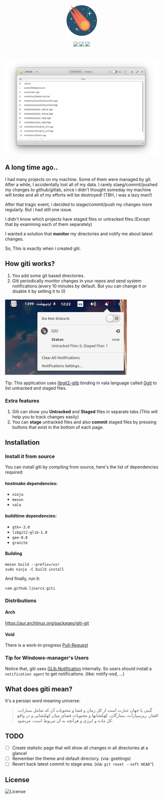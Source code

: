 <h4 align="center">
    <img src="data/assets/mascot.svg" align="center" width="100"/>
</h4>

<h4 align="center">
  <img src="https://img.shields.io/github/languages/top/LinArcX/giti.svg"/>  <img src="https://img.shields.io/github/repo-size/LinArcX/giti.svg"/>  <img src="https://img.shields.io/github/tag/LinArcX/giti.svg?colorB=green"/>
</h4>

<h1 align="center">
    <img src="data/assets/shot.png" align="center" width="800"/>
</h1>

## A long time ago..
I had many projects on my machine.
Some of them were managed by git.
After a while, I accidentally lost all of my data.
I rarely staeg/commit/pushed my changes to github/gitlab, since i didn't thought someday my machine will broke and all of my efforts will be destroyed! (TBH, i was a lazy man!)

After that tragic event, i decided to stage/commit/push my changes more regularly. But i had still one issue.

I didn't know which projects have staged files or untracked files.(Except that by examining each of them separately)

I wanted a solution that __monitor__ my directories and notify me about latest changes.

So, This is exactly when i created giti.

## How giti works?
1. You add some git based directories.
2. Giti periodically monitor changes in your repos and send system notifications.(every 10 minutes by default. But you can change it or disable it by setting it to 0)
<h4 align="left">
    <img src="data/assets/giti_notification.png" align="center" width="400"/>
</h4>

Tip: This application uses [libgit2-glib](https://github.com/GNOME/libgit2-glib) binding in vala language called [Ggit](https://valadoc.org/libgit2-glib-1.0/Ggit.html) to list untracked and staged files.

### Extra features
1. Giti can show you __Untracked__ and __Staged__ files in separate tabs.(This will help you to track changes easily)
2. You can __stage__ untracked files and also __commit__ staged files by pressing buttons that exist in the bottom of each page.

## Installation

### Install it from source
You can install giti by compiling from source, here's the list of dependencies required:

#### hostmake dependencies:
 - `ninja`
 - `meson`
 - `vala`

#### buildtime dependencies:
 - `gtk+-3.0`
 - `libgit2-glib-1.0`
 - `gee-0.8`
 - `granite`

#### Building
```
meson build --prefix=/usr
sudo ninja -C build install
```
And finally, run it:

`com.github.linarcx.giti`

### Distributions
#### Arch
https://aur.archlinux.org/packages/giti-git

#### Void
There is a work-in-progress [Pull-Request](https://github.com/void-linux/void-packages/pull/21327)

### Tip for Windows-manager's Users
Notice that, giti uses [GLib.Notification](https://valadoc.org/gio-2.0/GLib.Notification.html) internally. So users should install a `notification agent` to get notificaitons. (like: notify-osd, ...)


## What does giti mean?
It's a persian word meaning universe:
> گیتی یا جهان عبارت است از کل زمان و فضا و محتویات آن که شامل سیارات، اقمار، ریزسیارات، ستارگان، کهکشانها و محتویات فضای میان کهکشانی و در واقع کل ماده و انرژی و هرآنچه به آن مربوط است، می‌شود.

## TODO
- [ ] Create statistic page that will show all changes in all directories at a glance!
- [ ] Remember the theme and default directory. (via: gsettings)
- [ ] Revert back latest commit to stage area. (via: `git reset --soft HEAD^`)

## License
![License](https://img.shields.io/github/license/LinArcX/giti.svg)
